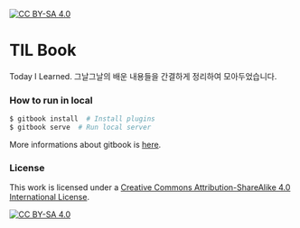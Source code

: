 [![CC BY-SA 4.0][cc-by-sa-shield]][cc-by-sa]

# TIL Book

Today I Learned. 그날그날의 배운 내용들을 간결하게 정리하여 모아두었습니다.

### How to run in local

```bash
$ gitbook install  # Install plugins
$ gitbook serve  # Run local server
```

More informations about gitbook is [here](https://toolchain.gitbook.com/setup.html).

### License

This work is licensed under a [Creative Commons Attribution-ShareAlike 4.0
International License][cc-by-sa].

[![CC BY-SA 4.0][cc-by-sa-image]][cc-by-sa]

[cc-by-sa]: http://creativecommons.org/licenses/by-sa/4.0/
[cc-by-sa-image]: https://licensebuttons.net/l/by-sa/4.0/88x31.png
[cc-by-sa-shield]: https://img.shields.io/badge/License-CC%20BY--SA%204.0-lightgrey.svg
